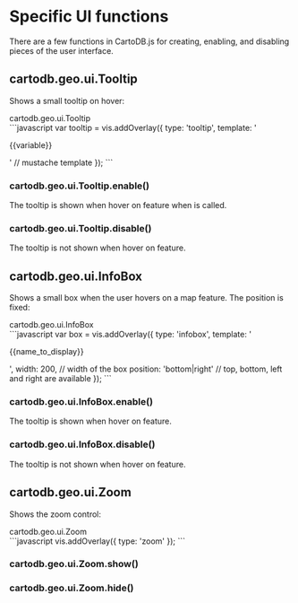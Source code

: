 # Specific UI functions

There are a few functions in CartoDB.js for creating, enabling, and disabling pieces of the user interface.

## cartodb.geo.ui.Tooltip

Shows a small tooltip on hover:

<div class="code-title">cartodb.geo.ui.Tooltip</div>
```javascript
var tooltip = vis.addOverlay({
  type: 'tooltip',
  template: '<p>{{variable}}</p>' // mustache template
});
```

### cartodb.geo.ui.Tooltip.enable()

The tooltip is shown when hover on feature when is called.

### cartodb.geo.ui.Tooltip.disable()

The tooltip is not shown when hover on feature.

## cartodb.geo.ui.InfoBox

Shows a small box when the user hovers on a map feature. The position is fixed:

<div class="code-title">cartodb.geo.ui.InfoBox</div>
```javascript
var box = vis.addOverlay({
  type: 'infobox',
  template: '<p>{{name_to_display}}</p>',
  width: 200, // width of the box
  position: 'bottom|right' // top, bottom, left and right are available
});
```

### cartodb.geo.ui.InfoBox.enable()

The tooltip is shown when hover on feature.

### cartodb.geo.ui.InfoBox.disable()

The tooltip is not shown when hover on feature.

## cartodb.geo.ui.Zoom

Shows the zoom control:

<div class="code-title">cartodb.geo.ui.Zoom</div>
```javascript
vis.addOverlay({ type: 'zoom' });
```

### cartodb.geo.ui.Zoom.show()

### cartodb.geo.ui.Zoom.hide()
